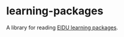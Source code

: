 # learning-packages

A library for reading [EIDU learning packages](https://dev.eidu.com/creating-a-learning-package).
